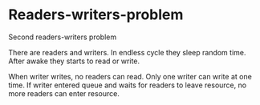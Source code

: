# Readers-writers-problem
Second readers-writers problem

There are readers and writers. 
In endless cycle they sleep random time. 
After awake they starts to read or write.

When writer writes, no readers can read.
Only one writer can write at one time. 
If writer entered queue and waits for readers to leave resource, no more readers can enter resource.
